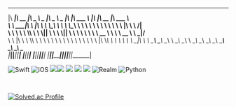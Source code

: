  ________  ________  _____ ______   _____ ______   ___  ________         ___  ________  _______      
|\   ____\|\   __  \|\   _ \  _   \|\   _ \  _   \|\  \|\   ___  \      |\  \|\   __  \|\  ___ \     
\ \  \___|\ \  \|\  \ \  \\\__\ \  \ \  \\\__\ \  \ \  \ \  \\ \  \     \ \  \ \  \|\  \ \   __/|    
 \ \  \  __\ \  \\\  \ \  \\|__| \  \ \  \\|__| \  \ \  \ \  \\ \  \  __ \ \  \ \   __  \ \  \_|/__  
  \ \  \|\  \ \  \\\  \ \  \    \ \  \ \  \    \ \  \ \  \ \  \\ \  \|\  \\_\  \ \  \ \  \ \  \_|\ \ 
   \ \_______\ \_______\ \__\    \ \__\ \__\    \ \__\ \__\ \__\\ \__\ \________\ \__\ \__\ \_______\
    \|_______|\|_______|\|__|     \|__|\|__|     \|__|\|__|\|__| \|__|\|________|\|__|\|__|\|_______|
                                                                                                     
                                                                                                     
                                                           



<div align="left">

![Swift](https://img.shields.io/badge/Swift-FA7343?style=flat-square&logo=Swift&logoColor=white) 
![iOS](https://img.shields.io/badge/iOS-222222?style=flat-square&logo=Apple&logoColor=white) 
<img src="https://img.shields.io/badge/XCode-147EFB?style=flat-square&logo=xcode&logoColor=white"/><img src="https://img.shields.io/badge/GitHub-181717?style=flat-square&logo=github&logoColor=white"/>  <img src="https://img.shields.io/badge/Git-F05032?style=flat-square&logo=Git&logoColor=white"/>
<img src="https://img.shields.io/badge/Firebase-FFCA28?style=flat&logo=Firebase"/>
<img src="https://img.shields.io/badge/ReactiveX-B7178C?style=flat&logo=ReactiveX"/>
![Realm](https://img.shields.io/badge/Realm-39477F?style=flat-square&logo=realm&logoColor=white)
![Python](https://img.shields.io/badge/python-3670A0?style=flat-square&logo=python&logoColor=ffdd54)
 
 <br>
  
</div>

 
[![Solved.ac Profile](http://mazassumnida.wtf/api/generate_badge?boj=dr8766)](https://solved.ac/dr8766)
<!--
**gomminjae/gomminjae** is a ✨ _special_ ✨ repository because its `README.md` (this file) appears on your GitHub profile.

Here are some ideas to get you started:

- 🔭 I’m currently working on ...
- 🌱 I’m currently learning ...
- 👯 I’m looking to collaborate on ...
- 🤔 I’m looking for help with ...
- 💬 Ask me about ...
- 📫 How to reach me: ...
- 😄 Pronouns: ...
- ⚡ Fun fact: ...
-->
